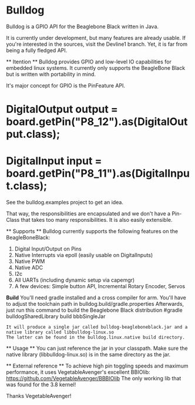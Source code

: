 Bulldog
=======

Bulldog is a GPIO API for the Beaglebone Black written in Java.

It is currently under development, but many features are already usable. If you're interested in the sources, visit the Devline1 branch. Yet, it is far from being a fully fledged API.

** Itention **
Bulldog provides GPIO and low-level IO capabilities for embedded linux systems. It currently only supports the BeagleBone Black but is written with portability in mind.

It's major concept for GPIO is the PinFeature API.

# DigitalOutput output = board.getPin("P8_12").as(DigitalOutput.class);
# DigitalInput input = board.getPin("P8_11").as(DigitalInput.class);

See the bulldog.examples project to get an idea.

That way, the responsibilities are encapsulated and we don't have a Pin-Class that takes too many responsibilities. It is also easily extensible.

** Supports **
Bulldog currently supports the following features on the BeagleBoneBlack:
 1. Digital Input/Output on Pins
 2. Native Interrupts via epoll (easily usable on DigitalInputs)
 3. Native PWM
 4. Native ADC
 5. I2c
 6. All UARTs (including dynamic setup via capemgr)
 7. A few devices: Simple button API, Incremental Rotary Encoder, Servos

**Build**
    You'll need gradle installed and a cross compiler for arm. You'll have to adjust the toolchain path in bulldog.build/gradle.properties
    Afterwards, just run this command to build the Beaglebone Black distribution
    #gradle bulldogSharedLibrary build bbbSingleJar
    
    It will produce a single jar called bulldog-beagleboneblack.jar and a native library called libbulldog-linux.so
    The latter can be found in the bulldog.linux.native build directory.
    
** Usage **
You can just reference the jar in your classpath. Make sure the native library (libbulldog-linux.so) is in the same directory as the jar.


** External reference **
To achieve high pin toggling speeds and maximum performance, it uses VegetableAvenger's excellent BBIOlib: https://github.com/VegetableAvenger/BBBIOlib
The only working lib that was found for the 3.8 kernel!

Thanks VegetableAvenger!

